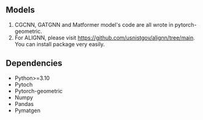 Models
------------
1. CGCNN, GATGNN and Matformer model's code are all wrote in pytorch-geometric.
2. For ALIGNN, please visit https://github.com/usnistgov/alignn/tree/main. You can install package very easily.

Dependencies
------------
-  Python>=3.10
-  Pytoch
-  Pytorch-geometric
-  Numpy
-  Pandas
-  Pymatgen